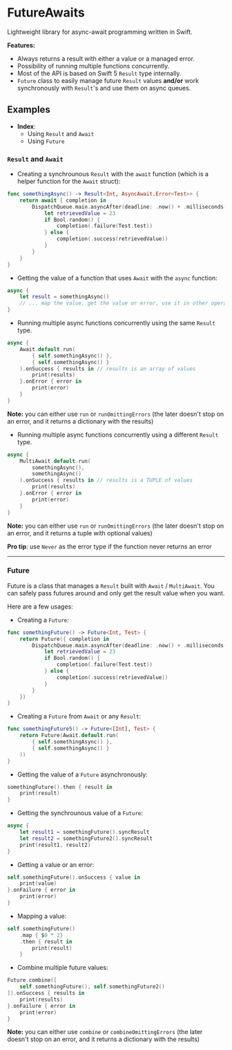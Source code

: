 # FutureAwaits

Lightweight library for async-await programming written in Swift.

**Features:**
- Always returns a result with either a value or a managed error.
- Possibility of running multiple functions concurrently.
- Most of the API is based on Swift 5 `Result` type internally.
- `Future` class to easily manage future `Result` values **and/or** work synchronously with `Result`'s and use them on async queues.

## Examples

- **Index**:
    - Using `Result` and `Await`
    - Using `Future`

### `Result` and `Await`

- Creating a synchrounous `Result` with the `await` function (which is a helper function for the `Await` struct):
```swift
func somethingAsync() -> Result<Int, AsyncAwait.Error<Test>> {
    return await { completion in
        DispatchQueue.main.asyncAfter(deadline: .now() + .milliseconds(500)) {
            let retrievedValue = 23
            if Bool.random() {
                completion(.failure(Test.test))
            } else {
                completion(.success(retrievedValue))
            }
        }
    }
}
```

- Getting the value of a function that uses `Await` with the `async` function:
```swift
async {
    let result = somethingAsync()
    // ... map the value, get the value or error, use it in other operation, etc
}
```

- Running multiple async functions concurrently using the same `Result` type.
```swift
async {
    Await.default.run(
        { self.somethingAsync() },
        { self.somethingAsync() }
    ).onSuccess { results in // results is an array of values
        print(results)
    }.onError { error in
        print(error)
    }
}
```
**Note:** you can either use `run` or `runOmittingErrors` (the later doesn't stop on an error, and it returns a dictionary with the results)

- Running multiple async functions concurrently using a different `Result` type.
```swift
async {
    MultiAwait.default.run(
        somethingAsync(),
        somethingAsync()
    ).onSuccess { results in // results is a TUPLE of values
        print(results)
    }.onError { error in
        print(error)
    }
}
```
**Note:** you can either use `run` or `runOmittingErrors` (the later doesn't stop on an error, and it returns a tuple with optional values)

**Pro tip**: use `Never` as the error type if the function never returns an error

---

### Future

Future is a class that manages a `Result` built with `Await` / `MultiAwait`.
You can safely pass futures around and only get the result value when you want.

Here are a few usages:

- Creating a `Future`:
```swift
func somethingFuture() -> Future<Int, Test> {
    return Future({ completion in
        DispatchQueue.main.asyncAfter(deadline: .now() + .milliseconds(500)) {
            let retrievedValue = 23
            if Bool.random() {
                completion(.failure(Test.test))
            } else {
                completion(.success(retrievedValue))
            }
        }
    })
}
```

- Creating a `Future` from `Await` or any `Result`:
```swift
func somethingFuture5() -> Future<[Int], Test> {
    return Future(Await.default.run(
        { self.somethingAsync() },
        { self.somethingAsync() }
    ))
}
```

- Getting the value of a `Future` asynchronously:
```swift
somethingFuture().then { result in
    print(result)
}
```

- Getting the synchrounous value of a `Future`:
```swift
async {
    let result1 = somethingFuture().syncResult
    let result2 = somethingFuture2().syncResult
    print(result1, result2)
}
```

- Getting a value or an error:
```swift
self.somethingFuture().onSuccess { value in
    print(value)
}.onFailure { error in
    print(error)
}
```

- Mapping a value:
```swift
self.somethingFuture()
    .map { $0 * 2}
    .then { result in
        print(result)
    }
```

- Combine multiple future values:
```swift
Future.combine([
    self.somethingFuture(), self.somethingFuture2()
]).onSuccess { results in
    print(results)
}.onFailure { error in
    print(error)
}
```
**Note:** you can either use `combine` or `combineOmittingErrors` (the later doesn't stop on an error, and it returns a dictionary with the results)
